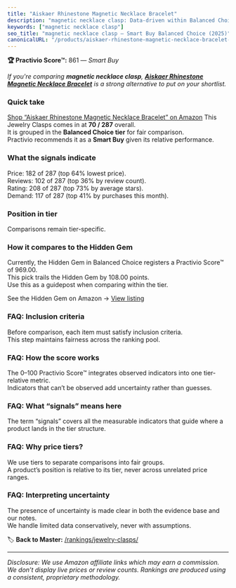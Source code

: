 ```yaml
---
title: "Aiskaer Rhinestone Magnetic Necklace Bracelet"
description: "magnetic necklace clasp: Data-driven within Balanced Choice ranking using the Practivio Score™. Positioned by quality, value, demand, findability, momentum."
keywords: ["magnetic necklace clasp"]
seo_title: "magnetic necklace clasp — Smart Buy Balanced Choice (2025)"
canonicalURL: "/products/aiskaer-rhinestone-magnetic-necklace-bracelet-B073LQXSXF/"
---
```


**🏆 Practivio Score™:** 861 — _Smart Buy_


*If you're comparing **magnetic necklace clasp**, **[Aiskaer Rhinestone Magnetic Necklace Bracelet](https://www.amazon.com/dp/B073LQXSXF?tag=practivio-20)** is a strong alternative to put on your shortlist.*
### Quick take
[Shop “Aiskaer Rhinestone Magnetic Necklace Bracelet” on Amazon](https://www.amazon.com/dp/B073LQXSXF?tag=practivio-20)
This Jewelry Clasps comes in at **70 / 287** overall.  
It is grouped in the **Balanced Choice tier** for fair comparison.  
Practivio recommends it as a **Smart Buy** given its relative performance.

### What the signals indicate
Price: 182 of 287 (top 64% lowest price).  
Reviews: 102 of 287 (top 36% by review count).  
Rating: 208 of 287 (top 73% by average stars).  
Demand: 117 of 287 (top 41% by purchases this month).

### Position in tier
Comparisons remain tier-specific.

### How it compares to the Hidden Gem
Currently, the Hidden Gem in Balanced Choice registers a Practivio Score™ of 969.00.  
This pick trails the Hidden Gem by 108.00 points.  
Use this as a guidepost when comparing within the tier.  

See the Hidden Gem on Amazon → [View listing](https://www.amazon.com/dp/B07DMMBY85?tag=practivio-20)

### FAQ: Inclusion criteria
Before comparison, each item must satisfy inclusion criteria.  
This step maintains fairness across the ranking pool.

### FAQ: How the score works
The 0–100 Practivio Score™ integrates observed indicators into one tier-relative metric.  
Indicators that can’t be observed add uncertainty rather than guesses.

### FAQ: What “signals” means here
The term “signals” covers all the measurable indicators that guide where a product lands in the tier structure.

### FAQ: Why price tiers?
We use tiers to separate comparisons into fair groups.  
A product’s position is relative to its tier, never across unrelated price ranges.

### FAQ: Interpreting uncertainty
The presence of uncertainty is made clear in both the evidence base and our notes.  
We handle limited data conservatively, never with assumptions.


🏷️ **Back to Master:** [/rankings/jewelry-clasps/](/rankings/jewelry-clasps/)

---
_Disclosure: We use Amazon affiliate links which may earn a commission. We don’t display live prices or review counts. Rankings are produced using a consistent, proprietary methodology._

